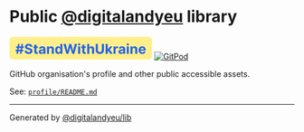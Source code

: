 # Public [@digitalandyeu](https://github.com/digitalandyeu) library

[![StandWithUkraine](https://raw.githubusercontent.com/vshymanskyy/StandWithUkraine/main/badges/StandWithUkraine.svg)](https://github.com/vshymanskyy/StandWithUkraine)
[![GitPod](https://img.shields.io/badge/Contribute%20with-Gitpod-908a85?logo=gitpod)](https://gitpod.io/#https://github.com/digitalandyeu/.github)

GitHub organisation's profile and other public accessible assets.

See: [`profile/README.md`](/profile/README.md)

---

Generated by [@digitalandyeu/lib](https://github.com/digitalandyeu/lib)
